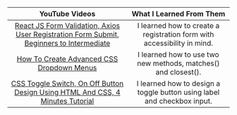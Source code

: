 YouTube Videos | What I Learned From Them
:------------: | :----------------------:
[React JS Form Validation, Axios User Registration Form Submit, Beginners to Intermediate](https://www.youtube.com/watch?v=brcHK3P6ChQ&ab_channel=DaveGray) | I learned how to create a registration form with accessibility in mind.
[How To Create Advanced CSS Dropdown Menus](https://www.youtube.com/watch?v=S-VeYcOCFZw&ab_channel=WebDevSimplified) | I learned how to use two new methods, matches() and closest().
[CSS Toggle Switch, On Off Button Design Using HTML And CSS, 4 Minutes Tutorial](https://www.youtube.com/watch?v=uCjDIMADK0w&ab_channel=EasyTutorials) | I learned how to design a toggle button using label and checkbox input.